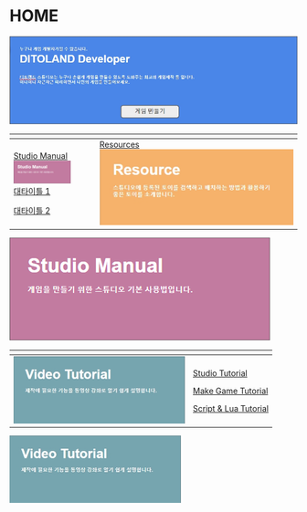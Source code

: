 # HOME

![](.gitbook/assets/20210316_142454.jpg)

<table>
  <thead>
    <tr>
      <th style="text-align:left"></th>
      <th style="text-align:left"></th>
    </tr>
  </thead>
  <tbody>
    <tr>
      <td style="text-align:left">
        <p><a href="studio-manual.md">Studio Manual</a>  <a href="studio-manual.md"><img src=".gitbook/assets/image.png" width="100" alt/></a>
          <br
          /><a href="studio-manual.md#1">&#xB300;&#xD0C0;&#xC774;&#xD2C0; 1</a>
        </p>
        <p><a href="studio-manual.md#2">&#xB300;&#xD0C0;&#xC774;&#xD2C0; 2</a>
        </p>
      </td>
      <td style="text-align:left"><a href="resources.md">Resources</a>
        <img src=".gitbook/assets/20210316_142830.jpg"
        alt/>
      </td>
    </tr>
  </tbody>
</table>

![](.gitbook/assets/image.png)

<table>
  <thead>
    <tr>
      <th style="text-align:left"></th>
      <th style="text-align:left"></th>
    </tr>
  </thead>
  <tbody>
    <tr>
      <td style="text-align:left">
        <img src=".gitbook/assets/20210316_152740.jpg" width="300px" alt/>
      </td>
      <td style="text-align:left">
        <p><a href="video-tutorial/studio-tutorial/">Studio Tutorial</a>
        </p>
        <p><a href="video-tutorial/game.md">Make Game Tutorial</a>
        </p>
        <p><a href="video-tutorial/script-and-lua.md">Script &amp; Lua Tutorial</a>
        </p>
      </td>
    </tr>
  </tbody>
</table>

<img src=".gitbook/assets/20210316_152740.jpg" width="300px" alt/>
